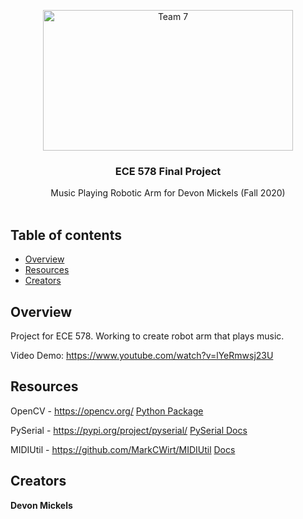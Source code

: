 <p align="center">
    <img src="https://www.pdx.edu/themes/custom/pdxd8/psulogo_horiz-spot.svg" alt="Team 7" width="400" height="225">
</p>

<h3 align="center">ECE 578 Final Project</h3>

<p align="center">
  Music Playing Robotic Arm for Devon Mickels (Fall 2020)
  <br>
  <br>
</p>


## Table of contents

- [Overview](#overview)
- [Resources](#resources)
- [Creators](#creators)


## Overview

Project for ECE 578. Working to create robot arm that plays music.

Video Demo: https://www.youtube.com/watch?v=lYeRmwsj23U

## Resources

OpenCV - https://opencv.org/  [Python Package](https://pypi.org/project/opencv-python/)

PySerial - https://pypi.org/project/pyserial/   [PySerial Docs](https://pythonhosted.org/pyserial/shortintro.html#opening-serial-ports)

MIDIUtil - https://github.com/MarkCWirt/MIDIUtil  [Docs](https://pypi.org/project/MIDIUtil/)


## Creators

**Devon Mickels**

